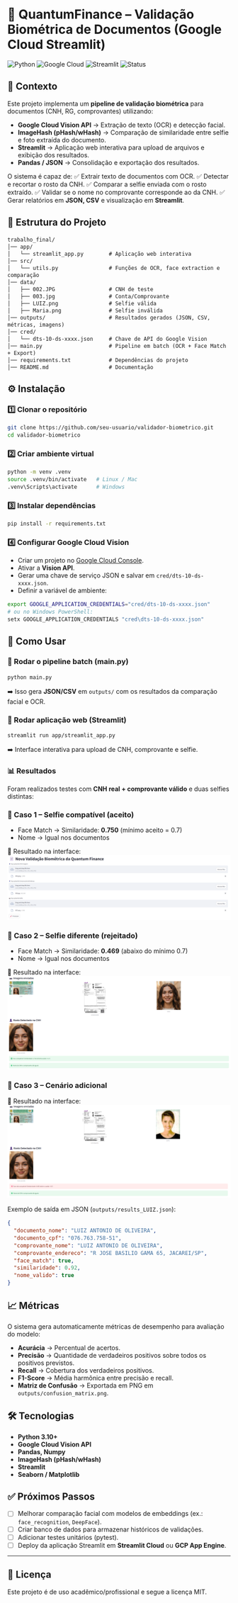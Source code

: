 # 📄 QuantumFinance – Validação Biométrica de Documentos (Google Cloud Streamlit)

![Python](https://img.shields.io/badge/Python-3.10+-blue.svg)
![Google Cloud](https://img.shields.io/badge/Google%20Cloud-Vision%20API-yellow.svg)
![Streamlit](https://img.shields.io/badge/Streamlit-App-red.svg)
![Status](https://img.shields.io/badge/Status-Ativo-success.svg)

## 📌 Contexto

Este projeto implementa um **pipeline de validação biométrica** para documentos (CNH, RG, comprovantes) utilizando:

* **Google Cloud Vision API** → Extração de texto (OCR) e detecção facial.
* **ImageHash (pHash/wHash)** → Comparação de similaridade entre selfie e foto extraída do documento.
* **Streamlit** → Aplicação web interativa para upload de arquivos e exibição dos resultados.
* **Pandas / JSON** → Consolidação e exportação dos resultados.

O sistema é capaz de:
✅ Extrair texto de documentos com OCR.
✅ Detectar e recortar o rosto da CNH.
✅ Comparar a selfie enviada com o rosto extraído.
✅ Validar se o nome no comprovante corresponde ao da CNH.
✅ Gerar relatórios em **JSON, CSV** e visualização em **Streamlit**.

## 📂 Estrutura do Projeto

```
trabalho_final/
│── app/
│   └── streamlit_app.py        # Aplicação web interativa
│── src/
│   └── utils.py                # Funções de OCR, face extraction e comparação
│── data/
│   ├── 002.JPG                 # CNH de teste
│   ├── 003.jpg                 # Conta/Comprovante
│   ├── LUIZ.png                # Selfie válida
│   ├── Maria.png               # Selfie inválida
│── outputs/                    # Resultados gerados (JSON, CSV, métricas, imagens)
│── cred/
│   └── dts-10-ds-xxxx.json     # Chave de API do Google Vision
│── main.py                     # Pipeline em batch (OCR + Face Match + Export)
│── requirements.txt            # Dependências do projeto
│── README.md                   # Documentação
```
## ⚙️ Instalação

### 1️⃣ Clonar o repositório

```bash
git clone https://github.com/seu-usuario/validador-biometrico.git
cd validador-biometrico
```

### 2️⃣ Criar ambiente virtual

```bash
python -m venv .venv
source .venv/bin/activate   # Linux / Mac
.venv\Scripts\activate      # Windows
```

### 3️⃣ Instalar dependências

```bash
pip install -r requirements.txt
```

### 4️⃣ Configurar Google Cloud Vision

* Criar um projeto no [Google Cloud Console](https://console.cloud.google.com/).
* Ativar a **Vision API**.
* Gerar uma chave de serviço JSON e salvar em `cred/dts-10-ds-xxxx.json`.
* Definir a variável de ambiente:

```bash
export GOOGLE_APPLICATION_CREDENTIALS="cred/dts-10-ds-xxxx.json"
# ou no Windows PowerShell:
setx GOOGLE_APPLICATION_CREDENTIALS "cred\dts-10-ds-xxxx.json"
```

## 🚀 Como Usar

### 🔹 Rodar o pipeline batch (main.py)

```bash
python main.py
```

➡️ Isso gera **JSON/CSV** em `outputs/` com os resultados da comparação facial e OCR.

### 🔹 Rodar aplicação web (Streamlit)

```bash
streamlit run app/streamlit_app.py
```

➡️ Interface interativa para upload de CNH, comprovante e selfie.

### 📊 Resultados

Foram realizados testes com **CNH real + comprovante válido** e duas selfies distintas:

### 🔹 Caso 1 – Selfie compatível (aceito)  
- Face Match → Similaridade: **0.750** (mínimo aceito = 0.7)  
- Nome → Igual nos documentos  

📸 Resultado na interface:  
![Caso válido](https://github.com/RafaelGallo/Cognitive-Environments-FIAP/blob/main/outputs/resultado_imagens_ocr/000.png?raw=true)

### 🔹 Caso 2 – Selfie diferente (rejeitado)  
- Face Match → Similaridade: **0.469** (abaixo do mínimo 0.7)  
- Nome → Igual nos documentos  

📸 Resultado na interface:  
![Caso inválido](https://github.com/RafaelGallo/Cognitive-Environments-FIAP/blob/main/outputs/resultado_imagens_ocr/001.png?raw=true)

### 🔹 Caso 3 – Cenário adicional  
📸 Resultado na interface:  
![Resultado adicional](https://github.com/RafaelGallo/Cognitive-Environments-FIAP/blob/main/outputs/resultado_imagens_ocr/002.png?raw=true)


Exemplo de saída em JSON (`outputs/results_LUIZ.json`):

```json
{
  "documento_nome": "LUIZ ANTONIO DE OLIVEIRA",
  "documento_cpf": "076.763.758-51",
  "comprovante_nome": "LUIZ ANTONIO DE OLIVEIRA",
  "comprovante_endereco": "R JOSE BASILIO GAMA 65, JACAREI/SP",
  "face_match": true,
  "similaridade": 0.92,
  "nome_valido": true
}
```

## 📈 Métricas

O sistema gera automaticamente métricas de desempenho para avaliação do modelo:

* **Acurácia** → Percentual de acertos.
* **Precisão** → Quantidade de verdadeiros positivos sobre todos os positivos previstos.
* **Recall** → Cobertura dos verdadeiros positivos.
* **F1-Score** → Média harmônica entre precisão e recall.
* **Matriz de Confusão** → Exportada em PNG em `outputs/confusion_matrix.png`.

## 🛠️ Tecnologias

* **Python 3.10+**
* **Google Cloud Vision API**
* **Pandas, Numpy**
* **ImageHash (pHash/wHash)**
* **Streamlit**
* **Seaborn / Matplotlib**

## ✅ Próximos Passos

* [ ] Melhorar comparação facial com modelos de embeddings (ex.: `face_recognition`, `DeepFace`).
* [ ] Criar banco de dados para armazenar históricos de validações.
* [ ] Adicionar testes unitários (pytest).
* [ ] Deploy da aplicação Streamlit em **Streamlit Cloud** ou **GCP App Engine**.

---

## 📜 Licença

Este projeto é de uso acadêmico/profissional e segue a licença MIT.
